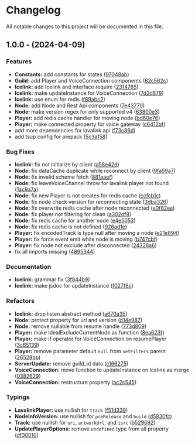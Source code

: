 # Changelog

All notable changes to this project will be documented in this file.

## 1.0.0 - (2024-04-09)

### Features
* **Constants:** add constants for states ([97048ab](https://github.com/stegripe/icelink/commit/97048ab))
* **Guild:** add Player and VoiceConnection components ([62c562c](https://github.com/stegripe/icelink/commit/62c562c))
* **Icelink:** add Icelink and interface require ([2314785](https://github.com/stegripe/icelink/commit/2314785))
* **Icelink:** make updateInstance for VoiceConnection ([7d2d879](https://github.com/stegripe/icelink/commit/7d2d879))
* **Icelink:** use enum for redis ([f89abc2](https://github.com/stegripe/icelink/commit/f89abc2))
* **Node:** add Node and Rest Api components ([7e43770](https://github.com/stegripe/icelink/commit/7e43770))
* **Node:** make version regex for only supported v4 ([63800e3](https://github.com/stegripe/icelink/commit/63800e3))
* **Player:** add redis cache handler for moving node ([bd60e76](https://github.com/stegripe/icelink/commit/bd60e76))
* **Player:** make connected property for voice gateway ([c6412bf](https://github.com/stegripe/icelink/commit/c6412bf))
* add more dependencies for lavalink api ([f73c86d](https://github.com/stegripe/icelink/commit/f73c86d))
* add tsup config for prepack ([5c3a158](https://github.com/stegripe/icelink/commit/5c3a158))

### Bug Fixes
* **Icelink:** fix not initialize by client ([a58e42d](https://github.com/stegripe/icelink/commit/a58e42d))
* **Node:** fix dataCache duplicate while reconnect by client ([9fa59a7](https://github.com/stegripe/icelink/commit/9fa59a7))
* **Node:** fix invalid scheme fetch ([881aaef](https://github.com/stegripe/icelink/commit/881aaef))
* **Node:** fix leaveVoiceChannel throw for lavalink player not found ([1ac9a7a](https://github.com/stegripe/icelink/commit/1ac9a7a))
* **Node:** fix new Player is not creates for redis cache ([ccfcb1c](https://github.com/stegripe/icelink/commit/ccfcb1c))
* **Node:** fix node check version for reconnecting state ([3dba326](https://github.com/stegripe/icelink/commit/3dba326))
* **Node:** fix overwrite redis cache after node reconnected ([e0f82ee](https://github.com/stegripe/icelink/commit/e0f82ee))
* **Node:** fix player not filtering for clean ([a302df8](https://github.com/stegripe/icelink/commit/a302df8))
* **Node:** fix redis cache for another node ([e4e5053](https://github.com/stegripe/icelink/commit/e4e5053))
* **Node:** fix redis cache is not defined ([926ad1e](https://github.com/stegripe/icelink/commit/926ad1e))
* **Player:** fix encodedTrack is type null after moving a node ([e21e894](https://github.com/stegripe/icelink/commit/e21e894))
* **Player:** fix force event emit while node is moving ([b747cbf](https://github.com/stegripe/icelink/commit/b747cbf))
* **Player:** fix node not exclude after disconnected ([24328a6](https://github.com/stegripe/icelink/commit/24328a6))
* fix all imports missing ([4895344](https://github.com/stegripe/icelink/commit/4895344))

### Documentation
* **Icelink:** grammar fix ([3f844b9](https://github.com/stegripe/icelink/commit/3f844b9))
* **Icelink:** make jsdoc for updateInstance ([f027f6c](https://github.com/stegripe/icelink/commit/f027f6c))

### Refactors
* **Icelink:** drop listen abstract method ([a670a35](https://github.com/stegripe/icelink/commit/a670a35))
* **Node:** protect property for url and version ([d14e987](https://github.com/stegripe/icelink/commit/d14e987))
* **Node:** remove nullable from resume handle ([773d809](https://github.com/stegripe/icelink/commit/773d809))
* **Player:** make IdealExcludeCurrentNode as function ([8ea623f](https://github.com/stegripe/icelink/commit/8ea623f))
* **Player:** make if operator for VoiceConnection on resumePlayer ([3c65139](https://github.com/stegripe/icelink/commit/3c65139))
* **Player:** remove parameter default `null` from `setFilters` parent ([26528bb](https://github.com/stegripe/icelink/commit/26528bb))
* **ServerUpdate:** remove guild_id data ([c166275](https://github.com/stegripe/icelink/commit/c166275))
* **VoiceConnection:** move function to updateInstance on Icelink as merge ([0382629](https://github.com/stegripe/icelink/commit/0382629))
* **VoiceConnection:** restructure property ([ac2c545](https://github.com/stegripe/icelink/commit/ac2c545))

### Typings
* **LavalinkPlayer:** use nullish for `track` ([f51d339](https://github.com/stegripe/icelink/commit/f51d339))
* **NodeInfoVersion:** use nullish for `preRelease` and `build` ([d5830fc](https://github.com/stegripe/icelink/commit/d5830fc))
* **Track:** use nullish for `uri`, `artworkUrl`, and `isrc` ([b529692](https://github.com/stegripe/icelink/commit/b529692))
* **UpdatePlayerOptions:** remove `undefined` type from all property ([df30010](https://github.com/stegripe/icelink/commit/df30010))
